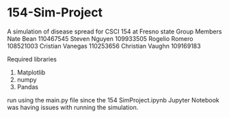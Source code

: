 # 154-Sim-Project
A simulation of disease spread for CSCI 154 at Fresno state
Group Members
Nate Bean 110467545
Steven Nguyen 109933505
Rogelio Romero 108521003
Cristian Vanegas 110253656
Christian Vaughn 109169183

Required libraries
1. Matplotlib
2. numpy
3. Pandas

run using the main.py file since the 154 SimProject.ipynb Jupyter Notebook was having issues with running the simulation.
